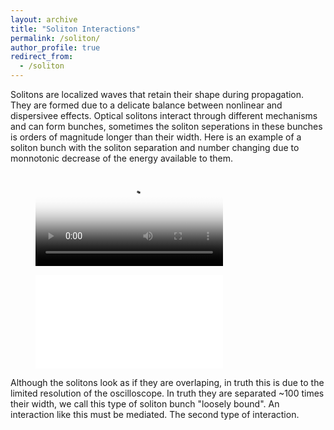 ```yaml
---
layout: archive
title: "Soliton Interactions"
permalink: /soliton/
author_profile: true
redirect_from:
  - /soliton
--- 
```

Solitons are localized waves that retain their shape during propagation. They are formed due to a delicate balance between nonlinear and dispersivee effects. Optical solitons interact through different mechanisms and can form bunches, sometimes the soliton seperations in these bunches is orders of magnitude longer than their width. Here is an example of a soliton bunch with the soliton separation and number changing due to monnotonic decrease of the energy available to them.
<figure class="video_container">
  <video controls="true" allowfullscreen="true" poster="path/to/soliton_bunch.mp4">
    <source src="/images/soliton_bunch.mp4" type="video/mp4">
  </video>
</figure>
<figure class="video_container">
  <iframe src="/images/soliton_bunch.mp4" frameborder="0" allowfullscreen="true"> </iframe>
</figure>
Although the solitons look as if they are overlaping, in truth this is due to the limited resolution of the oscilloscope. In truth they are separated ~100 times their width, we call this type of soliton bunch "loosely bound". An interaction like this must be mediated. 
The second type of interaction.
